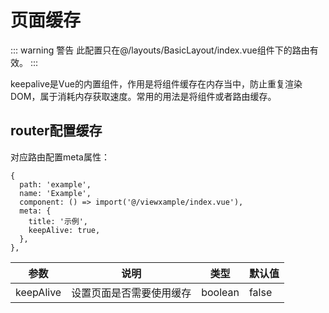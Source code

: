# 页面缓存

::: warning 警告
此配置只在@/layouts/BasicLayout/index.vue组件下的路由有效。
:::

keepalive是Vue的内置组件，作用是将组件缓存在内存当中，防止重复渲染DOM，属于消耗内存获取速度。常用的用法是将组件或者路由缓存。

## router配置缓存

对应路由配置meta属性：

```ts{5-8}
{
  path: 'example',
  name: 'Example',
  component: () => import('@/viewxample/index.vue'),
  meta: {
    title: '示例',
    keepAlive: true,
  },
},
```

| 参数      | 说明                     | 类型    | 默认值 |
| --------- | ------------------------ | ------- | ------ |
| keepAlive | 设置页面是否需要使用缓存 | boolean | false  |
